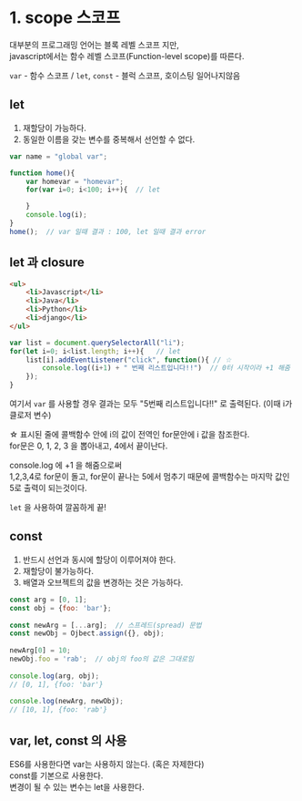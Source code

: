 # 1. scope 스코프



대부분의 프로그래밍 언어는 블록 레벨 스코프 지만,  
javascript에서는 함수 레벨 스코프(Function-level scope)를 따른다.   

`var` - 함수 스코프  / `let`, `const` - 블럭 스코프, 호이스팅 일어나지않음

## let
1. 재할당이 가능하다.
2. 동일한 이름을 갖는 변수를 중복해서 선언할 수 없다. 


```js
var name = "global var";

function home(){
    var homevar = "homevar";
    for(var i=0; i<100; i++){  // let

    }
    console.log(i);
}
home();  // var 일때 결과 : 100, let 일때 결과 error
```

## let 과 closure

```html
<ul>
    <li>Javascript</li>
    <li>Java</li>
    <li>Python</li>
    <li>django</li>
</ul>
```

```js
var list = document.querySelectorAll("li");
for(let i=0; i<list.length; i++){   // let
    list[i].addEventListener("click", function(){ // ☆
        console.log((i+1) + " 번째 리스트입니다!!")  // 0터 시작이라 +1 해줌
    });
}
```
 
여기서 `var` 를 사용할 경우 결과는 모두 "5번째 리스트입니다!!" 로 출력된다. (이때 i가 클로저 변수)
  
☆ 표시된 줄에 콜백함수 안에 i의 값이 전역인 for문안에 i 값을 참조한다.  
for문은 0, 1, 2, 3 을 뽑아내고, 4에서 끝이난다.

console.log 에 +1 을 해줌으로써  
1,2,3,4로 for문이 돌고, for문이 끝나는 5에서 멈추기 때문에
콜백함수는 마지막 값인 5로 출력이 되는것이다.

`let` 을 사용하여 깔꼼하게 끝!

## const
1. 반드시 선언과 동시에 할당이 이루어져야 한다.
2. 재할당이 불가능하다. 
3. 배열과 오브젝트의 값을 변경하는 것은 가능하다.



```js
const arg = [0, 1];
const obj = {foo: 'bar'};
 
const newArg = [...arg];  // 스프레드(spread) 문법
const newObj = Ojbect.assign({}, obj);
 
newArg[0] = 10;
newObj.foo = 'rab';  // obj의 foo의 값은 그대로임 
 
console.log(arg, obj);
// [0, 1], {foo: 'bar'}
 
console.log(newArg, newObj);
// [10, 1], {foo: 'rab'}
```


## var, let, const 의 사용
ES6를 사용한다면 var는 사용하지 않는다. (혹은 자제한다)  
const를 기본으로 사용한다.  
변경이 될 수 있는 변수는 let을 사용한다. 